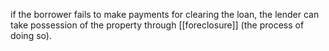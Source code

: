 if the borrower fails to make payments for clearing the loan, the lender can take possession of the property through [[foreclosure]] (the process of doing so).